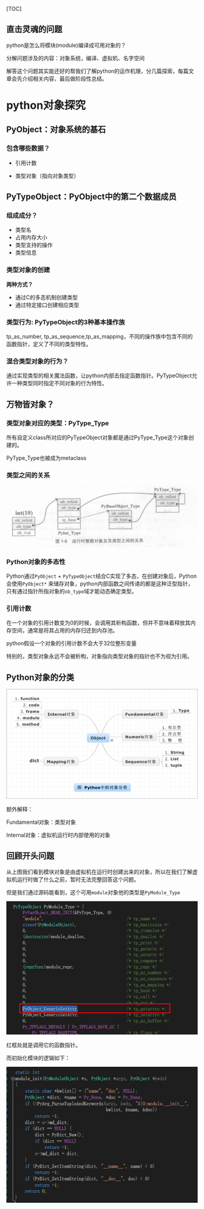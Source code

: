 [TOC]

## 直击灵魂的问题

python是怎么将模块(module)编译成可用对象的？

分解问题涉及的内容：对象系统，编译、虚拟机、名字空间

解答这个问题其实能还好的帮我们了解python的运作机理，分几篇探索，每篇文章会先介绍相关内容，最后做阶段性总结。

# python对象探究

## PyObject：对象系统的基石

### 包含哪些数据？

- 引用计数

- 类型对象（指向对象类型）

## PyTypeObject：PyObject中的第二个数据成员

### 组成成分？

- 类型名
- 占用内存大小
- 类型支持的操作
- 类型信息

### 类型对象的创建

**两种方式？**

- 通过C的多态机制创建类型
- 通过特定接口创建相应类型

### 类型行为: PyTypeObject的3种基本操作族

tp_as_number, tp_as_sequence,tp_as_mapping，不同的操作族中包含不同的函数指针，定义了不同的类型特性。

### 混合类型对象的行为？

通过实现类型的相关魔法函数，让python内部去指定函数指针。PyTypeObject允许一种类型同时指定不同对象的行为特性。

## 万物皆对象？

### 类型对象对应的类型：PyType_Type

所有自定义class所对应的PyTypeObject对象都是通过PyType_Type这个对象创建的。

PyType_Type也被成为metaclass

### 类型之间的关系

![类型关系](类型关系.png)

### Python对象的多态性

Python通过`PyObject` + `PyTypeObject`结合C实现了多态，在创建对象后，Python会使用`PyObject*` 来储存对象，python内部函数之间传递的都是这种泛型指针，只有通过指针所指对象的`ob_type`域才能动态确定类型。

### 引用计数

在一个对象的引用计数变为0的时候，会调用其析构函数，但并不意味着释放其内存空间，通常是将其占用的内存归还到内存池。

python假设一个对象的引用计数不会大于32位整形变量

特别的，类型对象永远不会被析构，对象指向类型对象的指针也不为视为引用。

## Python对象的分类

![对象的分类](img/对象的分类.png)

额外解释：

Fundamental对象：类型对象

Internal对象：虚拟机运行时内部使用的对象

## 回顾开头问题

从上图我们看到模块对象是由虚拟机在运行时创建出来的对象，所以在我们了解虚拟机运行时做了什么之前，暂时无法完整回答这个问题。

但是我们通过源码能看到，这个可用`module`对象他的类型是`PyModule_Type`

![](img/PyModule_Type.png)

红框处就是调用它的函数指针。

而初始化模块的逻辑如下：

![module_init](img/module_init.png)